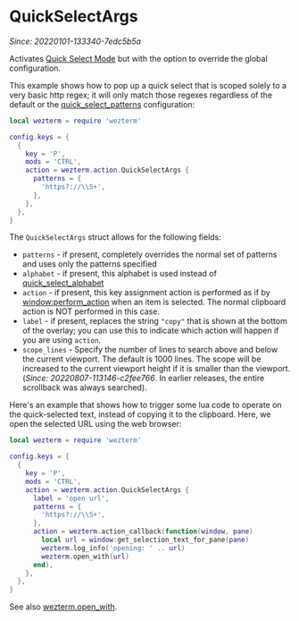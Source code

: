 # QuickSelectArgs

*Since: 20220101-133340-7edc5b5a*

Activates [Quick Select Mode](../../../quickselect.md) but with the option
to override the global configuration.

This example shows how to pop up a quick select that is scoped solely to
a very basic http regex; it will only match those regexes regardless of
the default or the [quick_select_patterns](../config/quick_select_patterns.md)
configuration:

```lua
local wezterm = require 'wezterm'

config.keys = {
  {
    key = 'P',
    mods = 'CTRL',
    action = wezterm.action.QuickSelectArgs {
      patterns = {
        'https?://\\S+',
      },
    },
  },
}
```

The `QuickSelectArgs` struct allows for the following fields:

* `patterns` - if present, completely overrides the normal set of patterns and uses only the patterns specified
* `alphabet` - if present, this alphabet is used instead of [quick_select_alphabet](../config/quick_select_alphabet.md)
* `action` - if present, this key assignment action is performed as if by [window:perform_action](../window/perform_action.md) when an item is selected.  The normal clipboard action is NOT performed in this case.
* `label` - if present, replaces the string `"copy"` that is shown at the bottom of the overlay; you can use this to indicate which action will happen if you are using `action`.
* `scope_lines` - Specify the number of lines to search above and below the current viewport. The default is 1000 lines. The scope will be increased to the current viewport height if it is smaller than the viewport. (*Since: 20220807-113146-c2fee766*. In earlier releases, the entire scrollback was always searched).

Here's an example that shows how to trigger some lua code to operate on the
quick-selected text, instead of copying it to the clipboard.  Here, we open
the selected URL using the web browser:

```lua
local wezterm = require 'wezterm'

config.keys = {
  {
    key = 'P',
    mods = 'CTRL',
    action = wezterm.action.QuickSelectArgs {
      label = 'open url',
      patterns = {
        'https?://\\S+',
      },
      action = wezterm.action_callback(function(window, pane)
        local url = window:get_selection_text_for_pane(pane)
        wezterm.log_info('opening: ' .. url)
        wezterm.open_with(url)
      end),
    },
  },
}
```

See also [wezterm.open_with](../wezterm/open_with.md).
